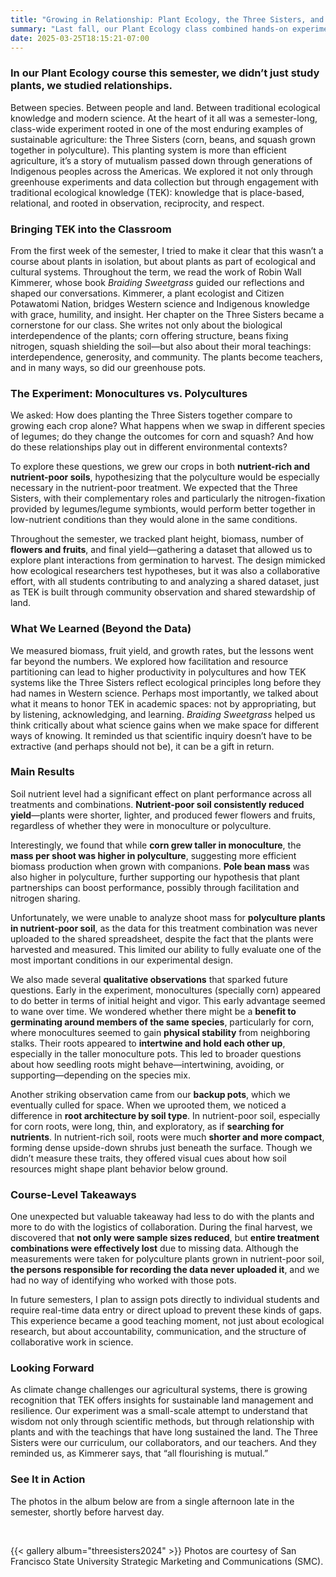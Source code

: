 ```yaml
---
title: "Growing in Relationship: Plant Ecology, the Three Sisters, and Traditional Ecological Knowledge"
summary: "Last fall, our Plant Ecology class combined hands-on experimentation with the Three Sisters planting system, soil nutrient treatments, and the teachings of Braiding Sweetgrass to explore plant interactions, traditional ecological knowledge, and the power of growing in relationship."
date: 2025-03-25T18:15:21-07:00
---
```


### In our Plant Ecology course this semester, we didn’t just study plants, we studied relationships.
Between species. 
Between people and land. 
Between traditional ecological knowledge and modern science. 
At the heart of it all was a semester-long, class-wide experiment rooted in one of the most enduring examples of sustainable agriculture: the Three Sisters (corn, beans, and squash grown together in polyculture). This planting system is more than efficient agriculture, it’s a story of mutualism passed down through generations of Indigenous peoples across the Americas. We explored it not only through greenhouse experiments and data collection but through engagement with traditional ecological knowledge (TEK): knowledge that is place-based, relational, and rooted in observation, reciprocity, and respect.

### Bringing TEK into the Classroom
From the first week of the semester, I tried to make it clear that this wasn’t a course about plants in isolation, but about plants as part of ecological and cultural systems. Throughout the term, we read the work of Robin Wall Kimmerer, whose book *Braiding Sweetgrass* guided our reflections and shaped our conversations. Kimmerer, a plant ecologist and Citizen Potawatomi Nation, bridges Western science and Indigenous knowledge with grace, humility, and insight. Her chapter on the Three Sisters became a cornerstone for our class. She writes not only about the biological interdependence of the plants; corn offering structure, beans fixing nitrogen, squash shielding the soil—but also about their moral teachings: interdependence, generosity, and community. The plants become teachers, and in many ways, so did our greenhouse pots. 

### The Experiment: Monocultures vs. Polycultures
We asked: How does planting the Three Sisters together compare to growing each crop alone? What happens when we swap in different species of legumes; do they change the outcomes for corn and squash? And how do these relationships play out in different environmental contexts? 

To explore these questions, we grew our crops in both **nutrient-rich and nutrient-poor soils**, hypothesizing that the polyculture would be especially necessary in the nutrient-poor treatment. We expected that the Three Sisters, with their complementary roles and particularly the nitrogen-fixation provided by legumes/legume symbionts, would perform better together in low-nutrient conditions than they would alone in the same conditions. 

Throughout the semester, we tracked plant height, biomass, number of **flowers and fruits**, and final yield—gathering a dataset that allowed us to explore plant interactions from germination to harvest. The design mimicked how ecological researchers test hypotheses, but it was also a collaborative effort, with all students contributing to and analyzing a shared dataset, just as TEK is built through community observation and shared stewardship of land.

### What We Learned (Beyond the Data)
We measured biomass, fruit yield, and growth rates, but the lessons went far beyond the numbers. We explored how facilitation and resource partitioning can lead to higher productivity in polycultures and how TEK systems like the Three Sisters reflect ecological principles long before they had names in Western science. Perhaps most importantly, we talked about what it means to honor TEK in academic spaces: not by appropriating, but by listening, acknowledging, and learning. *Braiding Sweetgrass* helped us think critically about what science gains when we make space for different ways of knowing. It reminded us that scientific inquiry doesn’t have to be extractive (and perhaps should not be), it can be a gift in return.

### Main Results
Soil nutrient level had a significant effect on plant performance across all treatments and combinations. **Nutrient-poor soil consistently reduced yield**—plants were shorter, lighter, and produced fewer flowers and fruits, regardless of whether they were in monoculture or polyculture. 

Interestingly, we found that while **corn grew taller in monoculture**, the **mass per shoot was higher in polyculture**, suggesting more efficient biomass production when grown with companions. **Pole bean mass** was also higher in polyculture, further supporting our hypothesis that plant partnerships can boost performance, possibly through facilitation and nitrogen sharing. 

Unfortunately, we were unable to analyze shoot mass for **polyculture plants in nutrient-poor soil**, as the data for this treatment combination was never uploaded to the shared spreadsheet, despite the fact that the plants were harvested and measured. This limited our ability to fully evaluate one of the most important conditions in our experimental design.

We also made several **qualitative observations** that sparked future questions. Early in the experiment, monocultures (specially corn) appeared to do better in terms of initial height and vigor. This early advantage seemed to wane over time. We wondered whether there might be a **benefit to germinating around members of the same species**, particularly for corn, where monocultures seemed to gain **physical stability** from neighboring stalks. Their roots appeared to **intertwine and hold each other up**, especially in the taller monoculture pots. This led to broader questions about how seedling roots might behave—intertwining, avoiding, or supporting—depending on the species mix.

Another striking observation came from our **backup pots**, which we eventually culled for space. When we uprooted them, we noticed a difference in **root architecture by soil type**. In nutrient-poor soil, especially for corn roots, were long, thin, and exploratory, as if **searching for nutrients**. In nutrient-rich soil, roots were much **shorter and more compact**, forming dense upside-down shrubs just beneath the surface. Though we didn’t measure these traits, they offered visual cues about how soil resources might shape plant behavior below ground.

### Course-Level Takeaways
One unexpected but valuable takeaway had less to do with the plants and more to do with the logistics of collaboration. During the final harvest, we discovered that **not only were sample sizes reduced**, but **entire treatment combinations were effectively lost** due to missing data. Although the measurements were taken for polyculture plants grown in nutrient-poor soil, **the persons responsible for recording the data never uploaded it**, and we had no way of identifying who worked with those pots. 

In future semesters, I plan to assign pots directly to individual students and require real-time data entry or direct upload to prevent these kinds of gaps. This experience became a good teaching moment, not just about ecological research, but about accountability, communication, and the structure of collaborative work in science.

### Looking Forward
As climate change challenges our agricultural systems, there is growing recognition that TEK offers insights for sustainable land management and resilience. Our experiment was a small-scale attempt to understand that wisdom not only through scientific methods, but through relationship with plants and with the teachings that have long sustained the land. The Three Sisters were our curriculum, our collaborators, and our teachers. And they reminded us, as Kimmerer says, that “all flourishing is mutual.”

### See It in Action
The photos in the album below are from a single afternoon late in the semester, shortly before harvest day. 

<br>

{{< gallery album="threesisters2024" >}}
Photos are courtesy of San Francisco State University Strategic Marketing and Communications (SMC).

<br>

